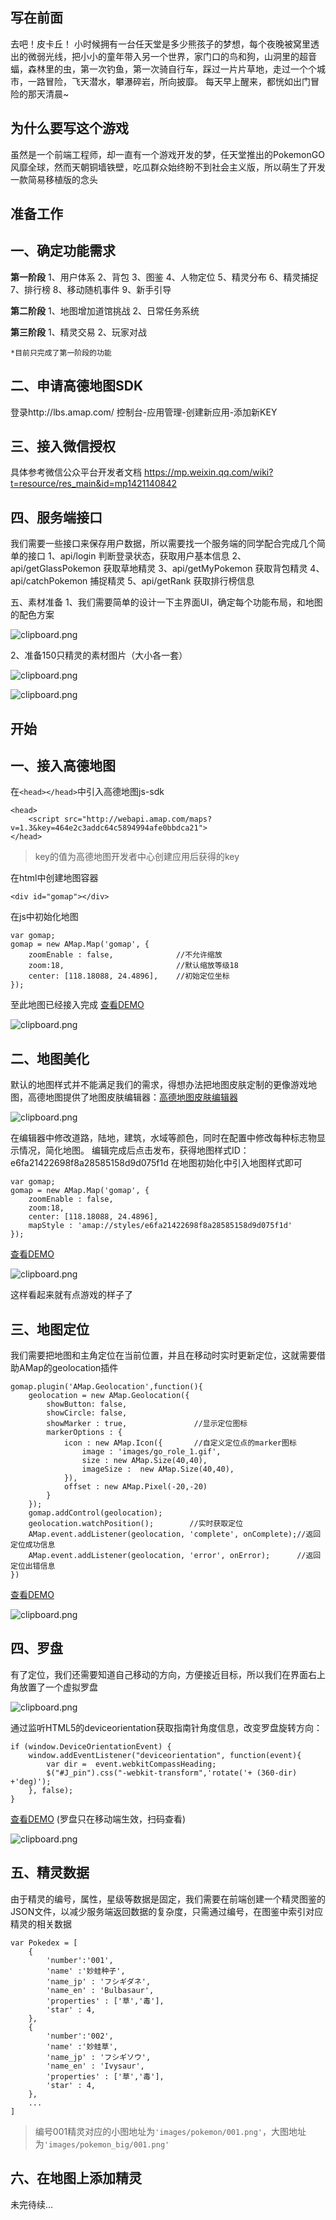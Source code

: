 ## 写在前面 ##
去吧！皮卡丘！
小时候拥有一台任天堂是多少熊孩子的梦想，每个夜晚被窝里透出的微弱光线，把小小的童年带入另一个世界，家门口的鸟和狗，山洞里的超音蝠，森林里的虫，第一次钓鱼，第一次骑自行车，踩过一片片草地，走过一个个城市，一路冒险，飞天潜水，攀瀑碎岩，所向披靡。
每天早上醒来，都恍如出门冒险的那天清晨~

## 为什么要写这个游戏 ##
虽然是一个前端工程师，却一直有一个游戏开发的梦，任天堂推出的PokemonGO风靡全球，然而天朝铜墙铁壁，吃瓜群众始终盼不到社会主义版，所以萌生了开发一款简易移植版的念头

## 准备工作 ##


一、确定功能需求
----
**第一阶段**
1、用户体系
2、背包
3、图鉴
4、人物定位
5、精灵分布
6、精灵捕捉
7、排行榜
8、移动随机事件
9、新手引导

**第二阶段**
1、地图增加道馆挑战
2、日常任务系统

**第三阶段**
1、精灵交易
2、玩家对战

    *目前只完成了第一阶段的功能   


二、申请高德地图SDK
----
登录http://lbs.amap.com/
控制台-应用管理-创建新应用-添加新KEY

三、接入微信授权
----
具体参考微信公众平台开发者文档
https://mp.weixin.qq.com/wiki?t=resource/res_main&id=mp1421140842

四、服务端接口
----
我们需要一些接口来保存用户数据，所以需要找一个服务端的同学配合完成几个简单的接口
1、api/login 判断登录状态，获取用户基本信息
2、api/getGlassPokemon 获取草地精灵
3、api/getMyPokemon 获取背包精灵
4、api/catchPokemon 捕捉精灵
5、api/getRank 获取排行榜信息


五、素材准备
1、我们需要简单的设计一下主界面UI，确定每个功能布局，和地图的配色方案

![clipboard.png](/img/bVRMJw)

2、准备150只精灵的素材图片（大小各一套）


![clipboard.png](/img/bVRMJX)


![clipboard.png](/img/bVRMKn)



## 开始 ##
一、接入高德地图
----
在`<head></head>`中引入高德地图js-sdk

```
<head>
    <script src="http://webapi.amap.com/maps?v=1.3&key=464e2c3addc64c5894994afe0bbdca21">
</head>
```
> key的值为高德地图开发者中心创建应用后获得的key

在html中创建地图容器

```
<div id="gomap"></div>
```
在js中初始化地图

```
var gomap;
gomap = new AMap.Map('gomap', {
    zoomEnable : false,              //不允许缩放
    zoom:18,                         //默认缩放等级18
    center: [118.18088, 24.4896],    //初始定位坐标
});
```
至此地图已经接入完成 [查看DEMO][1]

![clipboard.png](/img/bVRLHf)



二、地图美化
----
默认的地图样式并不能满足我们的需求，得想办法把地图皮肤定制的更像游戏地图，高德地图提供了地图皮肤编辑器：[高德地图皮肤编辑器][2]



![clipboard.png](/img/bVRLI7)



在编辑器中修改道路，陆地，建筑，水域等颜色，同时在配置中修改每种标志物显示情况，简化地图。
编辑完成后点击发布，获得地图样式ID：e6fa21422698f8a28585158d9d075f1d
在地图初始化中引入地图样式即可

```
var gomap;
gomap = new AMap.Map('gomap', {
    zoomEnable : false,
    zoom:18,
    center: [118.18088, 24.4896],
    mapStyle : 'amap://styles/e6fa21422698f8a28585158d9d075f1d'
});
```


[查看DEMO][3]


![clipboard.png](/img/bVRLLC)


这样看起来就有点游戏的样子了

三、地图定位
----
我们需要把地图和主角定位在当前位置，并且在移动时实时更新定位，这就需要借助AMap的geolocation插件

```
gomap.plugin('AMap.Geolocation',function(){
    geolocation = new AMap.Geolocation({
        showButton: false,
        showCircle: false,
        showMarker : true,               //显示定位图标
        markerOptions : {
            icon : new AMap.Icon({       //自定义定位点的marker图标
                image : 'images/go_role_1.gif',
                size : new AMap.Size(40,40),
                imageSize :  new AMap.Size(40,40),
            }),
            offset : new AMap.Pixel(-20,-20)
        }
    });
    gomap.addControl(geolocation);
    geolocation.watchPosition();        //实时获取定位
    AMap.event.addListener(geolocation, 'complete', onComplete);//返回定位成功信息
    AMap.event.addListener(geolocation, 'error', onError);      //返回定位出错信息
})
```
[查看DEMO][4]

![clipboard.png](/img/bVRMGe)

四、罗盘
----
有了定位，我们还需要知道自己移动的方向，方便接近目标，所以我们在界面右上角放置了一个虚拟罗盘

![clipboard.png](/img/bVRMPe)

通过监听HTML5的deviceorientation获取指南针角度信息，改变罗盘旋转方向：

```
if (window.DeviceOrientationEvent) {
    window.addEventListener("deviceorientation", function(event){
        var dir =  event.webkitCompassHeading;
        $("#J_pin").css("-webkit-transform",'rotate('+ (360-dir) +'deg)');
    }, false);
}
```
[查看DEMO][5] (罗盘只在移动端生效，扫码查看)

![clipboard.png](/img/bVRMUU)


五、精灵数据
----
由于精灵的编号，属性，星级等数据是固定，我们需要在前端创建一个精灵图鉴的JSON文件，以减少服务端返回数据的复杂度，只需通过编号，在图鉴中索引对应精灵的相关数据

```
var Pokedex = [
    {
        'number':'001',
        'name' :'妙蛙种子',
        'name_jp' : 'フシギダネ',
        'name_en' : 'Bulbasaur',
        'properties' : ['草','毒'],
        'star' : 4,
    },
    {
        'number':'002',
        'name' :'妙蛙草',
        'name_jp' : 'フシギソウ',
        'name_en' : 'Ivysaur',
        'properties' : ['草','毒'],
        'star' : 4,
    },
    ...
]
```

> 编号001精灵对应的小图地址为`'images/pokemon/001.png'`，大图地址为`'images/pokemon_big/001.png'`

六、在地图上添加精灵
----
未完待续...


  [1]: http://f2er.meitu.com/gwc/Amon/demo1.html
  [2]: http://lbsyun.baidu.com/custom/
  [3]: http://f2er.meitu.com/gwc/Amon/demo2.html
  [4]: f2er.meitu.com/gwc/Amon/demo3.html
  [5]: http://f2er.meitu.com/gwc/Amon/demo4.html
